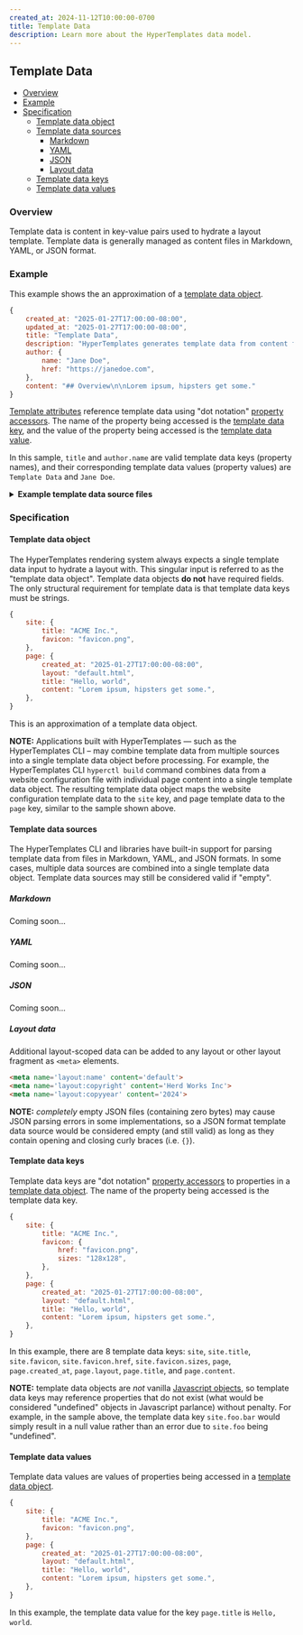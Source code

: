 ```yaml
---
created_at: 2024-11-12T10:00:00-0700
title: Template Data
description: Learn more about the HyperTemplates data model.
---
```


## Template Data

* [Overview](#overview)
* [Example](#example)
* [Specification](#specification)
  * [Template data object](#template-data-object)
  * [Template data sources](#template-data-sources)
    * [Markdown](#markdown)
    * [YAML](#yaml)
    * [JSON](#json)
    * [Layout data](#layout-data)
  * [Template data keys](#template-data-keys)
  * [Template data values](#template-data-values)

### Overview

Template data is content in key-value pairs used to hydrate a layout template.
Template data is generally managed as content files in Markdown, YAML, or JSON format.

### Example

This example shows the an approximation of a [template data object](#template-data-object).

```javascript
{
    created_at: "2025-01-27T17:00:00-08:00",
    updated_at: "2025-01-27T17:00:00-08:00",
    title: "Template Data",
    description: "HyperTemplates generates template data from content files",
    author: {
        name: "Jane Doe",
        href: "https://janedoe.com",
    },
    content: "## Overview\n\nLorem ipsum, hipsters get some."
}
```

[Template attributes] reference template data using "dot notation" [property accessors]. The name of the property being accessed is the [template data key](#template-data-keys), and the value of the property being accessed is the [template data value](#template-data-values).

In this sample, `title` and `author.name` are valid template data keys (property names), and their corresponding template data values (property values) are `Template Data` and `Jane Doe`.

<details><summary><strong>Example template data source files</strong></summary>

The example template data provided above could be managed via any one of the following source files in Markdown, YAML, or JSON format.
The following example content files will generate identical template data.

<code-snippet ht-element filename='index.md'>

```markdown
---
created_at: 2025-01-27T17:00:00-08:00
updated_at: 2025-01-27T17:00:00-08:00
title: Template Data
description: HyperTemplates generates template data from content files
author:
    name: Jane Doe
    href: https://janedoe.com
---

## Overview

Lorem ipsum, hipsters get some.
```

</code-snippet>

<code-snippet ht-element filename='index.yaml'>

```yaml
created_at: "2025-01-27T17:00:00-08:00"
updated_at: "2025-01-27T17:00:00-08:00"
title: Template Data
description: HyperTemplates generates template data from content files
author:
    name: Jane Doe
    href: https://janedoe.com
content: |
    ## Overview

    Lorem ipsum, hipsters get some.
```

</code-snippet>

<code-snippet ht-element filename='index.json'>

```json
{
    "created_at": "2025-01-27T17:00:00-08:00",
    "updated_at": "2025-01-27T17:00:00-08:00",
    "title": "Template Data",
    "description": "HyperTemplates generates template data from content files",
    "author": {
        "name": "Jane Doe",
        "href": "https://janedoe.com"
    },
    "content": "## Overview\n\nLorem ipsum, hipsters get some."
}
```

</code-snippet>

</details>

### Specification

#### Template data object

The HyperTemplates rendering system always expects a single template data input to hydrate a layout with.
This singular input is referred to as the "template data object".
Template data objects **do not** have required fields.
The only structural requirement for template data is that template data keys must be strings.

```javascript
{
    site: {
        title: "ACME Inc.",
        favicon: "favicon.png",
    },
    page: {
        created_at: "2025-01-27T17:00:00-08:00",
        layout: "default.html",
        title: "Hello, world",
        content: "Lorem ipsum, hipsters get some.",
    },
}
```

This is an approximation of a template data object.

<doc-quote ht-element notice>

**NOTE:** Applications built with HyperTemplates — such as the HyperTemplates CLI – may combine template data from multiple sources into a single template data object before processing.
For example, the HyperTemplates CLI `hyperctl build` command combines data from a website configuration file with individual page content into a single template data object.
The resulting template data object maps the website configuration template data to the `site` key, and page template data to the `page` key, similar to the sample shown above.

</doc-quote>

#### Template data sources

The HyperTemplates CLI and libraries have built-in support for parsing template data from files in Markdown, YAML, and JSON formats.
In some cases, multiple data sources are combined into a single template data object. 
Template data sources may still be considered valid if "empty".

##### Markdown

Coming soon...

##### YAML

Coming soon...

##### JSON

Coming soon...

##### Layout data

Additional layout-scoped data can be added to any layout or other layout fragment as `<meta>` elements.

<!-- Layout data is useful for providing fallback values for template slots in strict mode. -->

```html
<meta name='layout:name' content='default'>
<meta name='layout:copyright' content='Herd Works Inc'>
<meta name='layout:copyyear' content='2024'>
```

<doc-quote ht-element notice>

**NOTE:** _completely_ empty JSON files (containing zero bytes) may cause JSON parsing errors in some implementations, so a JSON format template data source would be considered empty (and still valid) as long as they contain opening and closing curly braces (i.e. `{}`).

</doc-quote>


#### Template data keys

Template data keys are "dot notation" [property accessors] to properties in a [template data object](#template-data-object). The name of the property being accessed is the template data key.

```javascript
{
    site: {
        title: "ACME Inc.",
        favicon: {
            href: "favicon.png",
            sizes: "128x128",
        },
    },
    page: {
        created_at: "2025-01-27T17:00:00-08:00",
        layout: "default.html",
        title: "Hello, world",
        content: "Lorem ipsum, hipsters get some.",
    },
}
```

In this example, there are 8 template data keys: `site`, `site.title`, `site.favicon`, `site.favicon.href`, `site.favicon.sizes`, `page`, `page.created_at`, `page.layout`, `page.title`, and `page.content`.

<doc-quote ht-element notice>

**NOTE:** template data objects are _not_ vanilla [Javascript objects], so template data keys may reference properties that do not exist (what would be considered "undefined" objects in Javascript parlance) without penalty.
For example, in the sample above, the template data key `site.foo.bar` would simply result in a null value rather than an error due to `site.foo` being "undefined".

</doc-quote>

#### Template data values

Template data values are values of properties being accessed in a [template data object](#template-data-object).

```javascript
{
    site: {
        title: "ACME Inc.",
        favicon: "favicon.png",
    },
    page: {
        created_at: "2025-01-27T17:00:00-08:00",
        layout: "default.html",
        title: "Hello, world",
        content: "Lorem ipsum, hipsters get some.",
    },
}
```

In this example, the template data value for the key `page.title` is `Hello, world`.

<!-- Links -->
[Javascript object]: https://developer.mozilla.org/en-US/docs/Web/JavaScript/Reference/Global_Objects/Object
[Javascript objects]: https://developer.mozilla.org/en-US/docs/Web/JavaScript/Reference/Global_Objects/Object
[Template attributes]: /docs/reference/attributes/
[property accessors]: https://developer.mozilla.org/en-US/docs/Web/JavaScript/Reference/Operators/Property_accessors